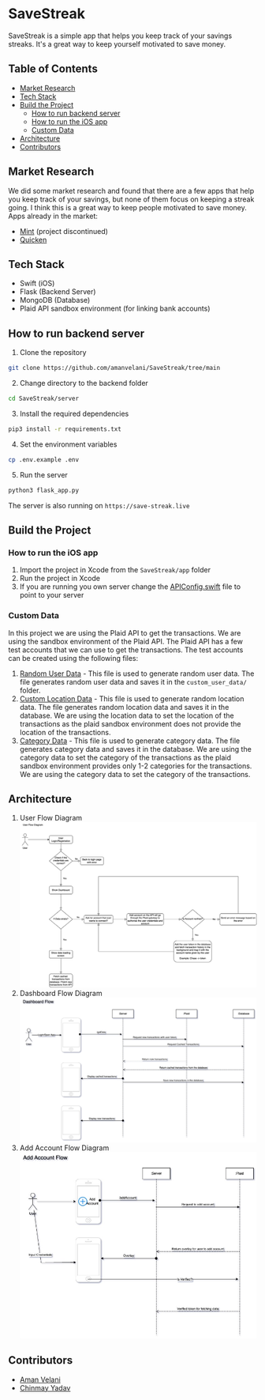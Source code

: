 # SaveStreak

SaveStreak is a simple app that helps you keep track of your savings streaks. It's a great way to keep yourself motivated to save money.

## Table of Contents
- [Market Research](#market-research)
- [Tech Stack](#tech-stack)
- [Build the Project](#build-the-project)
    - [How to run backend server](#how-to-run-backend-server)
    - [How to run the iOS app](#how-to-run-the-ios-app)
    - [Custom Data](#custom-data)
- [Architecture](#architecture)
- [Contributors](#contributors)


## Market Research

We did some market research and found that there are a few apps that help you keep track of your savings, but none of them focus on keeping a streak going. I think this is a great way to keep people motivated to save money.
Apps already in the market:
- [Mint](https://mint.intuit.com/) (project discontinued)
- [Quicken](https://www.quicken.com/)

## Tech Stack

- Swift (iOS)
- Flask (Backend Server)
- MongoDB (Database)
- Plaid API sandbox environment (for linking bank accounts)

## How to run backend server
1. Clone the repository
```bash
git clone https://github.com/amanvelani/SaveStreak/tree/main
```
2. Change directory to the backend folder
```bash
cd SaveStreak/server
```
3. Install the required dependencies
```bash
pip3 install -r requirements.txt
```
4. Set the environment variables
```bash
cp .env.example .env
```
5. Run the server
```bash
python3 flask_app.py
```

The server is also running on `https://save-streak.live`
## Build the Project

### How to run the iOS app
1. Import the project in Xcode from the `SaveStreak/app` folder
2. Run the project in Xcode
3. If you are running you own server change the [APIConfig.swift](./app/SaveStreak/SaveStreak/Models/APIConfig.swift) file to point to your server


### Custom Data
In this project we are using the Plaid API to get the transactions. We are using the sandbox environment of the Plaid API. The Plaid API has a few test accounts that we can use to get the transactions. The test accounts can be created using the following files:

1. [Random User Data](./data/random_user_data_generator.py) - This file is used to generate random user data. The file generates random user data and saves it in the `custom_user_data/` folder.
2. [Custom Location Data](./data/random_location_data_generator.py) - This file is used to generate random location data. The file generates random location data and saves it in the database. We are using the location data to set the location of the transactions as the plaid sandbox environment does not provide the location of the transactions.
3. [Category Data](./data/save_categories.py) - This file is used to generate category data. The file generates category data and saves it in the database. We are using the category data to set the category of the transactions as the plaid sandbox environment provides only 1-2 categories for the transactions. We are using the category data to set the category of the transactions.

## Architecture
1. User Flow Diagram
![User Flow Diagram](./img/SaveStreak_UserFlow.png)
2. Dashboard Flow Diagram
![Dashboard Flow Diagram](./img/SaveStreak_DashBoardFlow.png)
3. Add Account Flow Diagram
![Add Account Flow Diagram](./img/SaveStreak_AddAccountFlow.jpg)



## Contributors

- [Aman Velani](https://www.linkedin.com/in/amanvelani/)
- [Chinmay Yadav](https://www.linkedin.com/in/chinmay-yadav-668587178/)